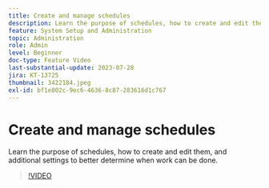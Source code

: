 ```yaml
---
title: Create and manage schedules
description: Learn the purpose of schedules, how to create and edit them, and additional settings to better determine when work can be done.
feature: System Setup and Administration
topic: Administration
role: Admin
level: Beginner
doc-type: Feature Video
last-substantial-update: 2023-07-28
jira: KT-13725
thumbnail: 3422184.jpeg
exl-id: bf1e802c-9ec6-4636-8c87-283616d1c767
---
```

# Create and manage schedules

Learn the purpose of schedules, how to create and edit them, and additional settings to better determine when work can be done.

>[!VIDEO](https://video.tv.adobe.com/v/3422184/?learn=on)
